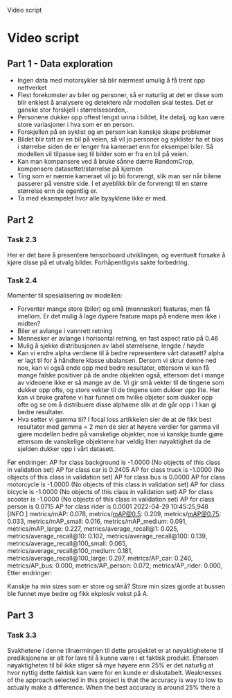 Video script
# Video script

## Part 1 - Data exploration


* Ingen data med motorsykler så blir nærmest umulig å få trent opp nettverket 
* Flest forekomster av biler og personer, så er naturlig at det er disse som blir enklest å analysere og detektere når modellen skal testes. Det er ganske stor forskjell i størrelsesorden,.
* Personene dukker opp oftest lengst unna i bildet, lite detalj, og kan være store variasjoner i hva som er en person. 
* Forskjellen på en syklist og en person kan kanskje skape problemer
* Bildet blir tatt av en bil på veien, så vil jo personer og syklister ha et bias i størrelse siden de er lenger fra kameraet enn for eksempel biler. Så modellen vil tilpasse seg til bilder som er fra en bil på veien.
* Kan man kompansere ved å bruke sånne dærre RandomCrop, kompensere datasettet/størrelse på kjernen
* Ting som er nærme kameraet vil jo bli forvrengt, slik man ser når bilene passerer på venstre side. I et øyeblikk blir de forvrengt til en større størrelse enn de egentlig er.
* Ta med eksempelet hvor alle bysyklene ikke er med. 

## Part 2

### Task 2.3
Her er det bare å presentere tensorboard utviklingen, og eventuelt forsøke å kjøre disse på et utvalg bilder. Forhåpentligvis sakte forbedring.


### Task 2.4
Momenter til spesialisering av modellen:
* Forventer mange store (biler) og små (mennesker) features, men få imellom. Er det mulig å lage dypere feature maps på endene men ikke i midten?
* Biler er avlange i vannrett retning
* Mennesker er avlange i horisontal retning, en fast aspect ratio på 0.46
* Mulig å sjekke distribusjonen av label størrelsene, lengde / høyde
* Kan vi endre alpha verdiene til å bedre representere vårt datasett? alpha er lagt til for å håndtere klasse ubalansen. Dersom vi skrur denne ned noe, kan vi også ende opp med bedre resultater, ettersom vi kan få mange falske positiver på de andre objekten også, ettersom det i mange av videoene ikke er så mange av de. Vi gir små vekter til de tingene som dukker opp ofte, og store vekter til de tingene som dukker opp lite. Her kan vi bruke grafene vi har funnet om hvilke objeter som dukker opp ofte og se om å distribuere disse alphaene slik at de går opp i 1 kan gi bedre resultater.
* Hva setter vi gamma til? I focal loss artikkelen sier de at de fikk best resultater med gamma = 2 men de sier at høyere verdier for gamma vil gjøre modellen bedre på vanskelige objekter, noe vi kanskje burde gjøre ettersom de vanskelige objektene har veldig liten nøyaktighet da de sjelden dukker opp i vårt datasett.

Før endringer: 
    AP for class background is -1.0000 (No objects of this class in validation set)
    AP for class car is 0.2405 
    AP for class truck is -1.0000 (No objects of this class in validation set)
    AP for class bus is 0.0000 
    AP for class motorcycle is -1.0000 (No objects of this class in validation set)
    AP for class bicycle is -1.0000 (No objects of this class in validation set)
    AP for class scooter is -1.0000 (No objects of this class in validation set)
    AP for class person is 0.0715 
    AP for class rider is 0.0001 
    2022-04-29 10:45:25,948 [INFO ] metrics/mAP: 0.078, metrics/mAP@0.5: 0.209, metrics/mAP@0.75: 0.033, metrics/mAP_small: 0.016, metrics/mAP_medium: 0.091, metrics/mAP_large: 0.227, metrics/average_recall@1: 0.025, metrics/average_recall@10: 0.102, metrics/average_recall@100: 0.139, metrics/average_recall@100_small: 0.065, metrics/average_recall@100_medium: 0.181, metrics/average_recall@100_large: 0.297, metrics/AP_car: 0.240, metrics/AP_bus: 0.000, metrics/AP_person: 0.072, metrics/AP_rider: 0.000, 
Etter endringer:

Kanskje ha min sizes som er store og små? Store min sizes gjorde at bussen ble funnet mye bedre og fikk ekplosiv vekst på A. 

## Part 3

### Task 3.3
Svakhetene i denne tilnærmingen til dette prosjektet er at nøyaktighetene til prediksjonene er alt for lave til å kunne være i et faktisk produkt. Ettersom nøyaktigheten til bil ikke stiger så mye høyere enn 25% er det naturlig at hvor nyttig dette faktisk kan være for en kunde er diskutabelt. 
Weaknesses of the approach selected in this project is that the accuracy is way to low to actually make a difference. When the best accuracy is around 25% there a
    